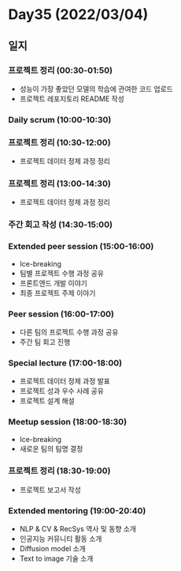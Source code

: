 # Day35 (2022/03/04)

## 일지

### 프로젝트 정리 (00:30-01:50)

  * 성능이 가장 좋았던 모델의 학습에 관여한 코드 업로드
  * 프로젝트 레포지토리 README 작성

### Daily scrum (10:00-10:30)

### 프로젝트 정리 (10:30-12:00)

  * 프로젝트 데이터 정제 과정 정리

### 프로젝트 정리 (13:00-14:30)

  * 프로젝트 데이터 정제 과정 정리

### 주간 회고 작성 (14:30-15:00)

### Extended peer session (15:00-16:00)

  * Ice-breaking
  * 팀별 프로젝트 수행 과정 공유
  * 프론트엔드 개발 이야기
  * 최종 프로젝트 주제 이야기

### Peer session (16:00-17:00)

  * 다른 팀의 프로젝트 수행 과정 공유
  * 주간 팀 회고 진행

### Special lecture (17:00-18:00)

  * 프로젝트 데이터 정제 과정 발표
  * 프로젝트 성과 우수 사례 공유
  * 프로젝트 설계 해설

### Meetup session (18:00-18:30)

  * Ice-breaking
  * 새로운 팀의 팀명 결정

### 프로젝트 정리 (18:30-19:00)

  * 프로젝트 보고서 작성

### Extended mentoring (19:00-20:40)

  * NLP & CV & RecSys 역사 및 동향 소개
  * 인공지능 커뮤니티 활동 소개
  * Diffusion model 소개
  * Text to image 기술 소개
